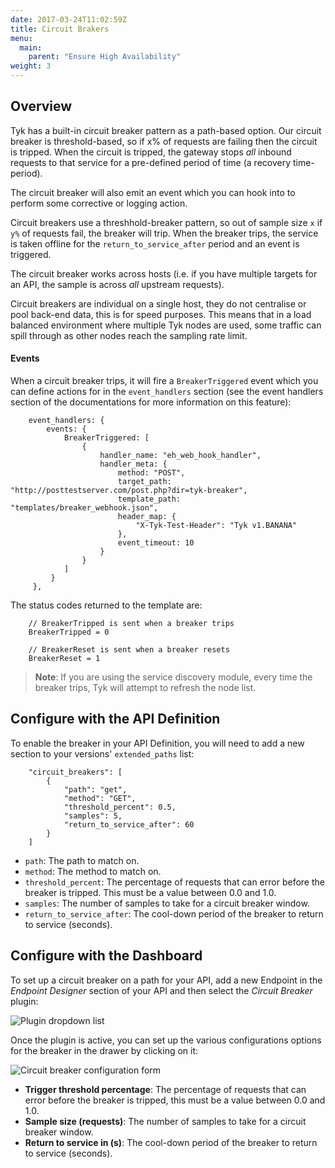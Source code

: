 ```yaml
---
date: 2017-03-24T11:02:59Z
title: Circuit Brakers
menu:
  main:
    parent: "Ensure High Availability"
weight: 3 
---
```


## <a name="overview"></a>Overview

Tyk has a built-in circuit breaker pattern as a path-based option. Our circuit breaker is threshold-based, so if x% of requests are failing then the circuit is tripped. When the circuit is tripped, the gateway stops *all* inbound requests to that service for a pre-defined period of time (a recovery time-period).

The circuit breaker will also emit an event which you can hook into to perform some corrective or logging action.

Circuit breakers use a threshhold-breaker pattern, so out of sample size `x` if `y%` of requests fail, the breaker will trip. When the breaker trips, the service is taken offline for the `return_to_service_after` period and an event is triggered.

The circuit breaker works across hosts (i.e. if you have multiple targets for an API, the sample is across *all* upstream requests).

Circuit breakers are individual on a single host, they do not centralise or pool back-end data, this is for speed purposes. This means that in a load balanced environment where multiple Tyk nodes are used, some traffic can spill through as other nodes reach the sampling rate limit.

#### Events

When a circuit breaker trips, it will fire a `BreakerTriggered` event which you can define actions for in the `event_handlers` section (see the event handlers section of the documentations for more information on this feature):

```
    event_handlers: {
        events: {
            BreakerTriggered: [
                {
                    handler_name: "eh_web_hook_handler",
                    handler_meta: {
                        method: "POST",
                        target_path: "http://posttestserver.com/post.php?dir=tyk-breaker",
                        template_path: "templates/breaker_webhook.json",
                        header_map: {
                            "X-Tyk-Test-Header": "Tyk v1.BANANA"
                        },
                        event_timeout: 10
                    }
                }
            ]
         }
     },
```

The status codes returned to the template are:

```
    // BreakerTripped is sent when a breaker trips
    BreakerTripped = 0
    
    // BreakerReset is sent when a breaker resets
    BreakerReset = 1
```

> **Note**: If you are using the service discovery module, every time the breaker trips, Tyk will attempt to refresh the node list.

## <a name="with-api"></a>Configure with the API Definition

To enable the breaker in your API Definition, you will need to add a new section to your versions' `extended_paths` list:

```
    "circuit_breakers": [
        {
            "path": "get",
            "method": "GET",
            "threshold_percent": 0.5,
            "samples": 5,
            "return_to_service_after": 60
        }
    ]
```

*   `path`: The path to match on.
*   `method`: The method to match on.
*   `threshold_percent`: The percentage of requests that can error before the breaker is tripped. This must be a value between 0.0 and 1.0.
*   `samples`: The number of samples to take for a circuit breaker window.
*   `return_to_service_after`: The cool-down period of the breaker to return to service (seconds).

## <a name="with-dashboard"></a>Configure with the Dashboard

To set up a circuit breaker on a path for your API, add a new Endpoint in the *Endpoint Designer* section of your API and then select the *Circuit Breaker* plugin:

![Plugin dropdown list][1]

Once the plugin is active, you can set up the various configurations options for the breaker in the drawer by clicking on it:

![Circuit breaker configuration form][2]

*   **Trigger threshold percentage**: The percentage of requests that can error before the breaker is tripped, this must be a value between 0.0 and 1.0.
*   **Sample size (requests)**: The number of samples to take for a circuit breaker window.
*   **Return to service in (s)**: The cool-down period of the breaker to return to service (seconds).

 [1]: /docs/img/dashboard/system-management/circuitBrakerDesigner.png
 [2]: /docs/img/dashboard/system-management/circuitBrakerConfig.png


